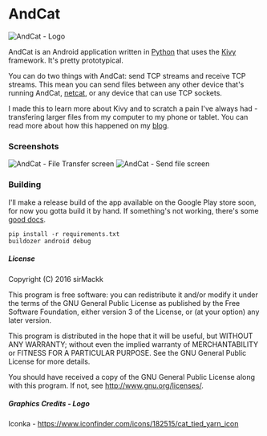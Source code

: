 # AndCat

![AndCat - Logo](http://mattscodecave.com/media/andcatlogo.png)

AndCat is an Android application written in [Python](https://www.python.org/) that uses the [Kivy](https://kivy.org/) framework. It's pretty prototypical.

You can do two things with AndCat: send TCP streams and receive TCP streams. This mean you can send files between any other device that's running AndCat, [netcat](https://en.wikipedia.org/wiki/Netcat), or any device that can use TCP sockets.

I made this to learn more about Kivy and to scratch a pain I've always had - transfering larger files from my computer to my phone or tablet. You can read more about how this happened on my [blog](http://mattscodecave.com/posts/a-web-developer-builds-a-kivy-app.html).

### Screenshots

![AndCat - File Transfer screen](http://mattscodecave.com/media/thumbs/andcat2_thumb.png)
![AndCat - Send file screen](http://mattscodecave.com/media/thumbs/andcat_thumb.png)

### Building

I'll make a release build of the app available on the Google Play store soon, for now you gotta build it by hand. If something's not working, there's some [good docs](https://kivy.org/docs/guide/packaging-android.html).

```
pip install -r requirements.txt
buildozer android debug
```

##### License
Copyright (C) 2016 sirMackk

This program is free software: you can redistribute it and/or modify it under the terms of the GNU General Public License as published by the Free Software Foundation, either version 3 of the License, or (at your option) any later version.

This program is distributed in the hope that it will be useful, but WITHOUT ANY WARRANTY; without even the implied warranty of MERCHANTABILITY or FITNESS FOR A PARTICULAR PURPOSE. See the GNU General Public License for more details.

You should have received a copy of the GNU General Public License along with this program. If not, see http://www.gnu.org/licenses/.

##### Graphics Credits - Logo
Iconka - https://www.iconfinder.com/icons/182515/cat_tied_yarn_icon
